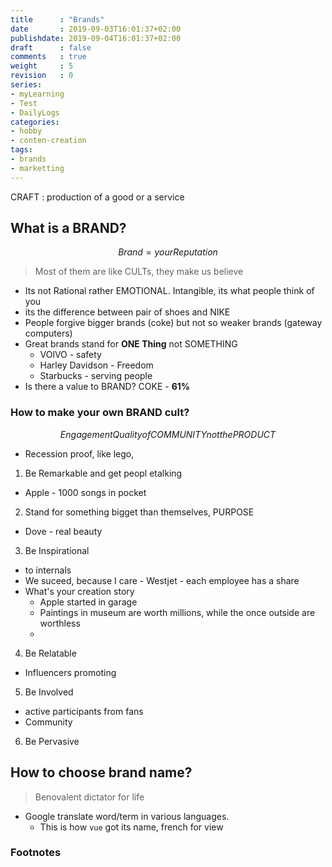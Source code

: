 ```yaml
---
title      : "Brands"
date       : 2019-09-03T16:01:37+02:00
publishdate: 2019-09-04T16:01:37+02:00
draft      : false
comments   : true
weight     : 5
revision   : 0
series:
- myLearning
- Test
- DailyLogs
categories:
- hobby
- conten-creation
tags:
- brands
- marketting
---
```


CRAFT
: production of a good or a service


## What is a BRAND?

$$ Brand = your Reputation $$

> Most of them are like CULTs, they make us believe


* Its not Rational rather EMOTIONAL. Intangible, its what people think of you
* its the difference between pair of shoes and NIKE
* People forgive bigger brands (coke) but not so weaker brands (gateway computers)
* Great brands stand for **ONE Thing** not SOMETHING
  * VOlVO - safety
  * Harley Davidson - Freedom
  * Starbucks - serving people
* Is there a value to BRAND? COKE - **61%**

### How to make your own BRAND cult?

$$
Engagement
Quality of COMMUNITY not the PRODUCT
$$

* Recession proof, like lego,
1. Be Remarkable and get peopl etalking
  * Apple - 1000 songs in pocket
2. Stand for something bigget than themselves, PURPOSE
  * Dove - real beauty
3. Be Inspirational
  * to internals
  * We suceed, because I care - Westjet - each employee has a share
  * What's your creation story
    * Apple started in garage
    * Paintings in museum are worth millions, while the once outside are worthless
    *
4. Be Relatable
  * Influencers promoting
5. Be Involved
  * active participants from fans
  * Community
6. Be Pervasive

## How to choose brand name?

> Benovalent dictator for life

* Google translate word/term in various languages.
  * This is how `vue` got its name, french for view

### Footnotes

[^1]:
[^2]:
